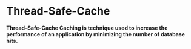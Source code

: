 # Thread-Safe-Cache
**Thread-Safe-Cache
Caching is technique used  to increase the performance of an application
by minimizing the number of database hits.**